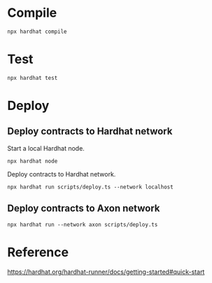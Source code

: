 # Compile

```
npx hardhat compile
```

# Test

```
npx hardhat test
```

# Deploy 

## Deploy contracts to Hardhat network

Start a local Hardhat node.
```
npx hardhat node
```

Deploy contracts to Hardhat network.
```
npx hardhat run scripts/deploy.ts --network localhost
```

## Deploy contracts to Axon network

```
npx hardhat run --network axon scripts/deploy.ts
```

# Reference

https://hardhat.org/hardhat-runner/docs/getting-started#quick-start
